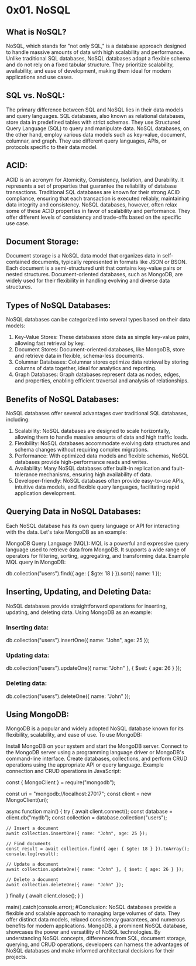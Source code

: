 # 0x01. NoSQL
## What is NoSQL?
NoSQL, which stands for "not only SQL," is a database approach designed to handle massive amounts of data with high scalability and performance. Unlike traditional SQL databases, NoSQL databases adopt a flexible schema and do not rely on a fixed tabular structure. They prioritize scalability, availability, and ease of development, making them ideal for modern applications and use cases.

## SQL vs. NoSQL:
The primary difference between SQL and NoSQL lies in their data models and query languages. SQL databases, also known as relational databases, store data in predefined tables with strict schemas. They use Structured Query Language (SQL) to query and manipulate data. NoSQL databases, on the other hand, employ various data models such as key-value, document, columnar, and graph. They use different query languages, APIs, or protocols specific to their data model.

## ACID:
ACID is an acronym for Atomicity, Consistency, Isolation, and Durability. It represents a set of properties that guarantee the reliability of database transactions. Traditional SQL databases are known for their strong ACID compliance, ensuring that each transaction is executed reliably, maintaining data integrity and consistency. NoSQL databases, however, often relax some of these ACID properties in favor of scalability and performance. They offer different levels of consistency and trade-offs based on the specific use case.

## Document Storage:
Document storage is a NoSQL data model that organizes data in self-contained documents, typically represented in formats like JSON or BSON. Each document is a semi-structured unit that contains key-value pairs or nested structures. Document-oriented databases, such as MongoDB, are widely used for their flexibility in handling evolving and diverse data structures.

## Types of NoSQL Databases:
NoSQL databases can be categorized into several types based on their data models:

1. Key-Value Stores: These databases store data as simple key-value pairs, allowing fast retrieval by key.
2. Document Stores: Document-oriented databases, like MongoDB, store and retrieve data in flexible, schema-less documents.
3. Columnar Databases: Columnar stores optimize data retrieval by storing columns of data together, ideal for analytics and reporting.
4. Graph Databases: Graph databases represent data as nodes, edges, and properties, enabling efficient traversal and analysis of relationships.
## Benefits of NoSQL Databases:
NoSQL databases offer several advantages over traditional SQL databases, including:

1. Scalability: NoSQL databases are designed to scale horizontally, allowing them to handle massive amounts of data and high traffic loads.
2. Flexibility: NoSQL databases accommodate evolving data structures and schema changes without requiring complex migrations.
3. Performance: With optimized data models and flexible schemas, NoSQL databases provide high-performance reads and writes.
4. Availability: Many NoSQL databases offer built-in replication and fault-tolerance mechanisms, ensuring high availability of data.
5. Developer-friendly: NoSQL databases often provide easy-to-use APIs, intuitive data models, and flexible query languages, facilitating rapid application development.
## Querying Data in NoSQL Databases:
Each NoSQL database has its own query language or API for interacting with the data. Let's take MongoDB as an example:

MongoDB Query Language (MQL): MQL is a powerful and expressive query language used to retrieve data from MongoDB. It supports a wide range of operators for filtering, sorting, aggregating, and transforming data.
Example MQL query in MongoDB:

db.collection("users").find({ age: { $gte: 18 } }).sort({ name: 1 });
## Inserting, Updating, and Deleting Data:
NoSQL databases provide straightforward operations for inserting, updating, and deleting data. Using MongoDB as an example:

### Inserting data:
db.collection("users").insertOne({ name: "John", age: 25 });
### Updating data:
db.collection("users").updateOne({ name: "John" }, { $set: { age: 26 } });
### Deleting data:
db.collection("users").deleteOne({ name: "John" });
## Using MongoDB:
MongoDB is a popular and widely adopted NoSQL database known for its flexibility, scalability, and ease of use. To use MongoDB:

Install MongoDB on your system and start the MongoDB server.
Connect to the MongoDB server using a programming language driver or MongoDB's command-line interface.
Create databases, collections, and perform CRUD operations using the appropriate API or query language.
Example connection and CRUD operations in JavaScript:

const { MongoClient } = require("mongodb");

const uri = "mongodb://localhost:27017";
const client = new MongoClient(uri);

async function main() {
  try {
    await client.connect();
    const database = client.db("mydb");
    const collection = database.collection("users");

    // Insert a document
    await collection.insertOne({ name: "John", age: 25 });

    // Find documents
    const result = await collection.find({ age: { $gte: 18 } }).toArray();
    console.log(result);

    // Update a document
    await collection.updateOne({ name: "John" }, { $set: { age: 26 } });

    // Delete a document
    await collection.deleteOne({ name: "John" });
  } finally {
    await client.close();
  }
}

main().catch(console.error);
#Conclusion:
NoSQL databases provide a flexible and scalable approach to managing large volumes of data. They offer distinct data models, relaxed consistency guarantees, and numerous benefits for modern applications. MongoDB, a prominent NoSQL database, showcases the power and versatility of NoSQL technologies. By understanding NoSQL concepts, differences from SQL, document storage, querying, and CRUD operations, developers can harness the advantages of NoSQL databases and make informed architectural decisions for their projects.
